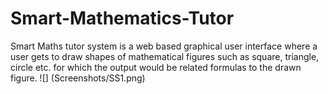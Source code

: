 # Smart-Mathematics-Tutor
Smart Maths tutor system is a web based graphical user interface where a user gets to draw shapes of mathematical figures such as square, triangle, circle etc. for which the output would be related formulas to the drawn figure.
![] (Screenshots/SS1.png)
